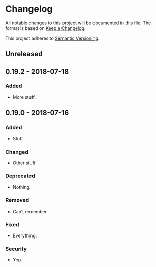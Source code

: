 # Changelog

All notable changes to this project will be documented in this file. The format
is based on [Keep a Changelog].

This project adheres to [Semantic Versioning].

## Unreleased

## 0.19.2 - 2018-07-18

### Added

- More stuff.

## 0.19.0 - 2018-07-16

### Added

- Stuff.

### Changed

- Other stuff.

### Deprecated

- Nothing.

### Removed

- Can’t remember.

### Fixed

- Everything.

### Security

- Yep.

[Keep a Changelog]:     https://keepachangelog.com
[Semantic Versioning]:  https://semver.org
